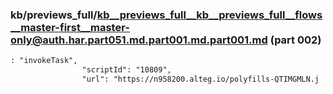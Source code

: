 ### kb/previews_full/kb__previews_full__kb__previews_full__flows__master-first__master-only@auth.har.part051.md.part001.md.part001.md (part 002)

```md
: "invokeTask",
                "scriptId": "10809",
                "url": "https://n958200.alteg.io/polyfills-QTIMGMLN.j
```

```
